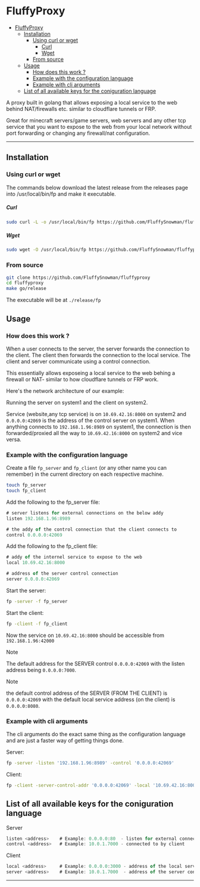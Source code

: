 # FluffyProxy

<!--toc:start-->
- [FluffyProxy](#fluffyproxy)
  - [Installation](#installation)
    - [Using curl or wget](#using-curl-or-wget)
        - [Curl](#curl)
        - [Wget](#wget)
    - [From source](#from-source)
  - [Usage](#usage)
    - [How does this work ?](#how-does-this-work)
    - [Example with the configuration language](#example-with-the-configuration-language)
    - [Example with cli arguments](#example-with-cli-arguments)
  - [List of all available keys for the coniguration language](#list-of-all-available-keys-for-the-coniguration-language)
<!--toc:end-->

A proxy built in golang that allows exposing a local service to the
web behind NAT/firewalls etc. similar to cloudflare tunnels or FRP.

Great for minecraft servers/game servers, web servers and any other
tcp service that you want to expose to the web from your local network
without port forwarding or changing any firewall/nat configuration.

<hr />

<!-- > [!NOTE] -->
<!-- > Documentation is not complete yet. This project is still in -->
<!-- > development- do not expect things to work properly since this -->
<!-- > project is not meant to be collaborated with cos this is just a tool -->
<!-- > I've mady for myself and the code happens to be public. -->

## Installation

### Using curl or wget

The commands below download the latest release from the releases page
into /usr/local/bin/fp and make it executable.

##### Curl

```sh
sudo curl -L -o /usr/local/bin/fp https://github.com/FluffySnowman/fluffyproxy/releases/download/v1.0.0/fp_linux_amd64 && sudo chmod +x /usr/local/bin/fp
```

##### Wget

```sh
sudo wget -O /usr/local/bin/fp https://github.com/FluffySnowman/fluffyproxy/releases/download/v1.0.0/fp_linux_amd64 && sudo chmod +x /usr/local/bin/fp
```

### From source

```sh
git clone https://github.com/FluffySnowman/fluffyproxy
cd fluffyproxy
make go/release
```

The executable will be at `./release/fp`

## Usage

### How does this work ?

When a user connects to the server, the server forwards the connection
to the client. The client then forwards the connection to the local
service. The client and server communicate using a control connection.

This essentially allows exposeing a local service to the web behing a
firewall or NAT- similar to how cloudflare tunnels or FRP work.

Here's the network architecture of our example:

Running the server on system1 and the client on system2.

Service (website,any tcp service) is on `10.69.42.16:8000` on system2
and `0.0.0.0:42069` is the address of the control server on system1.
When anything connects to `192.168.1.96:8989` on system1, the
connection is then forwarded/proxied all the way to `10.69.42.16:8000`
on system2 and vice versa.

### Example with the configuration language

Create a file `fp_server` and `fp_client` (or any other name you can
remember) in the current directory on each respective machine.

```sh
touch fp_server
touch fp_client
```

Add the following to the fp_server file:

```javascript
# server listens for external connections on the below addy
listen 192.168.1.96:8989

# the addy of the control connection that the client connects to
control 0.0.0.0:42069
```

Add the following to the fp_client file:

```javascript
# addy of the internel service to expose to the web
local 10.69.42.16:8000

# address of the server control connection
server 0.0.0.0:42069
```

Start the server:

```sh
fp -server -f fp_server
```

Start the client:

```sh
fp -client -f fp_client
```

Now the service on `10.69.42.16:8000` should be accessible from `192.168.1.96:42000`

> [!NOTE]
> The default address for the SERVER control `0.0.0.0:42069` with the
> listen address being `0.0.0.0:7000`.

> [!NOTE]
> the default control address of the SERVER (FROM THE CLIENT) is
> `0.0.0.0:42069` with the default local service address (on the
> client) is `0.0.0.0:8080`.

### Example with cli arguments

The cli arguments do the exact same thing as the configuration
language and are just a faster way of getting things done.

Server:

```sh
fp -server -listen '192.168.1.96:8989' -control '0.0.0.0:42069'
```

Client:

```sh
fp -client -server-control-addr '0.0.0.0:42069' -local '10.69.42.16:8000'
```

## List of all available keys for the coniguration language

Server

```javascript
listen <address>    # Example: 0.0.0.0:80  - listen for external connections.
control <address>   # Example: 10.0.1.7000 - connected to by client
```

Client

```javascript
local <address>     # Example: 0.0.0.0:3000 - address of the local service
server <address>    # Example: 10.0.1.7000  - address of the server control
```

<hr />

<!-- ### Install script -->
<!-- This script will download the latest release from the releases page -->
<!-- into your current directory and then move it to `/usr/local/bin/fp`. -->

<!-- ### From the release page -->

<!-- Download the latest release from the [releases -->
<!-- page](github.com/FluffySnowman/fluffyproxy/releases/) and place it -->
<!-- anywhere in your `$PATH` or in a place you'll remember. -->



